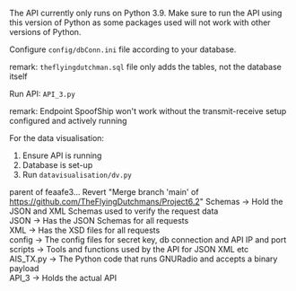 The API currently only runs on Python 3.9. Make sure to run the API using this version of Python as some packages used will not work with other versions of Python. 

Configure `config/dbConn.ini` file according to your database. 

remark: `theflyingdutchman.sql` file only adds the tables, not the database itself



Run API: `API_3.py`

remark: Endpoint SpoofShip won't work without the transmit-receive setup configured and actively running



For the data visualisation:

1. Ensure API is running
2. Database is set-up
3. Run `datavisualisation/dv.py`



parent of feaafe3... Revert "Merge branch 'main' of https://github.com/TheFlyingDutchmans/Project6.2"
Schemas -> Hold the JSON and XML Schemas used to verify the request data  
    JSON -> Has the JSON Schemas for all requests  
    XML -> Has the XSD files for all requests  
config -> The config files for secret key, db connection and API IP and port  
scripts -> Tools and functions used by the API for JSON XML etc  
AIS_TX.py -> The Python code that runs GNURadio and accepts a binary payload  
API_3 -> Holds the actual API 
